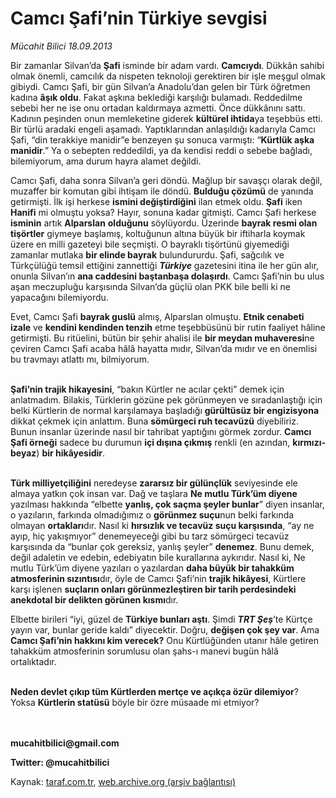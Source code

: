 # Camcı Şafi’nin Türkiye sevgisi

*Mücahit Bilici 18.09.2013*

<div class="yazi"><p>Bir zamanlar Silvan’da <b>Şafi</b> isminde bir adam vardı. <b>Camcıydı</b>. Dükkân sahibi olmak önemli, camcılık da nispeten teknoloji gerektiren bir işle meşgul olmak gibiydi. Camcı Şafi, bir gün Silvan’a Anadolu’dan gelen bir Türk öğretmen kadına <b>âşık oldu</b>. Fakat aşkına beklediği karşılığı bulamadı. Reddedilme sebebi her ne ise onu ortadan kaldırmaya azmetti. Önce dükkânını sattı. Kadının peşinden onun memleketine giderek <b>kültürel ihtida</b>ya teşebbüs etti. Bir türlü aradaki engeli aşamadı. Yaptıklarından anlaşıldığı kadarıyla Camcı Şafi, “din terakkiye manidir”e benzeyen şu sonuca varmıştı: “<b>Kürtlük aşka manidir</b>.” Ya o sebepten reddedildi, ya da kendisi reddi o sebebe bağladı, bilemiyorum, ama durum hayra alamet değildi.</p>
<p>Camcı Şafi, daha sonra Silvan’a geri döndü. Mağlup bir savaşçı olarak değil, muzaffer bir komutan gibi ihtişam ile döndü. <b>Bulduğu çözümü</b> de yanında getirmişti. İlk işi herkese <b>ismini değiştirdiğini</b> ilan etmek oldu. <b>Şafi</b> iken <b>Hanifi</b> mi olmuştu yoksa? Hayır, sonuna kadar gitmişti. Camcı Şafi herkese <b>isminin</b> artık <b>Alparslan</b> <b>olduğunu</b> söylüyordu. Üzerinde <b>bayrak resmi olan tişörtler</b> giymeye başlamış, koltuğunun altına büyük bir iftiharla koymak üzere en milli gazeteyi bile seçmişti. O bayraklı tişörtünü giyemediği zamanlar mutlaka <b>bir elinde bayrak</b> bulundururdu. Şafi, sağcılık ve Türkçülüğü temsil ettiğini zannettiği <b><i>Türkiye</i></b> gazetesini itina ile her gün alır, onunla Silvan’ın <b>ana caddesini baştanbaşa dolaşırdı</b>. Camcı Şafi’nin bu ulus aşan meczupluğu karşısında Silvan’da güçlü olan PKK bile belli ki ne yapacağını bilemiyordu.</p>
<p>Evet, Camcı Şafi <b>bayrak guslü</b> almış, Alparslan olmuştu. <b>Etnik cenabeti izale</b> ve <b>kendini kendinden tenzih</b> etme teşebbüsünü bir rutin faaliyet hâline getirmişti. Bu ritüelini, bütün bir şehir ahalisi ile <b>bir meydan muhaveresi</b>ne çeviren Camcı Şafi acaba hâlâ hayatta mıdır, Silvan’da mıdır ve en önemlisi bu travmayı atlattı mı, bilmiyorum.</p>
<p><b><br/>Şafi’nin trajik hikayesini</b>, “bakın Kürtler ne acılar çekti” demek için anlatmadım. Bilakis, Türklerin gözüne pek görünmeyen ve sıradanlaştığı için belki Kürtlerin de normal karşılamaya başladığı <b>gürültüsüz bir engizisyona</b> dikkat çekmek için anlattım. Buna <b>sömürgeci ruh tecavüzü</b> diyebiliriz. Bunun insanlar üzerinde nasıl bir tahribat yaptığını görmek zordur. <b>Camcı Şafi örneği</b> sadece bu durumun <b>içi dışına çıkmış</b> renkli (en azından, <b>kırmızı-beyaz</b>) <b>bir hikâyesidir</b>.</p>
<p><b><br/>Türk milliyetçiliğini</b> neredeyse <b>zararsız bir gülünçlük</b> seviyesinde ele almaya yatkın çok insan var. Dağ ve taşlara <b>Ne mutlu Türk’üm diyene</b> yazılması hakkında “elbette <b>yanlış, çok saçma şeyler bunlar</b>” diyen insanlar, o yazıların, farkında olmadığımız o <b>görünmez suçu</b>nun belki farkında olmayan <b>ortakları</b>dır. Nasıl ki <b>hırsızlık ve tecavüz suçu karşısında</b>, “ay ne ayıp, hiç yakışmıyor” denemeyeceği gibi bu tarz sömürgeci tecavüz karşısında da “bunlar çok gereksiz, yanlış şeyler” <b>denemez</b>. Bunu demek, değil adaletin ve edebin, edebiyatın bile kurallarına aykırıdır. Nasıl ki, Ne mutlu Türk’üm diyene yazıları o yazılardan <b>daha büyük bir tahakküm atmosferinin sızıntısı</b>dır, öyle de Camcı Şafi’nin <b>trajik hikâyesi</b>, Kürtlere karşı işlenen <b>suçların onları görünmezleştiren bir tarih perdesindeki anekdotal bir delikten görünen kısmı</b>dır.</p>
<p>Elbette birileri “iyi, güzel de <b>Türkiye bunları aştı</b>. Şimdi <b><i>TRT Şeş</i></b>’te Kürtçe yayın var, bunlar geride kaldı” diyecektir. Doğru, <b>değişen çok şey var</b>. Ama <b>Camcı Şafi’nin hakkını kim verecek?</b> Onu Kürtlüğünden utanır hâle getiren tahakküm atmosferinin sorumlusu olan şahs-ı manevi bugün hâlâ ortalıktadır.</p>
<p><b><br/>Neden devlet çıkıp tüm Kürtlerden mertçe ve açıkça özür dilemiyor</b>? Yoksa <b>Kürtlerin statüsü</b> böyle bir özre müsaade mi etmiyor?</p>
<p><b><br/><br/>mucahitbilici@gmail.com</b></p>
<p><b>Twitter: @mucahitbilici</b></p>
</div>

Kaynak: [taraf.com.tr](http://www.taraf.com.tr:80/mucahit-bilici/makale-camci-safi-nin-turkiye-sevgisi.htm), [web.archive.org (arşiv bağlantısı)](http://web.archive.org/web/20130921040659/http://www.taraf.com.tr:80/mucahit-bilici/makale-camci-safi-nin-turkiye-sevgisi.htm)
